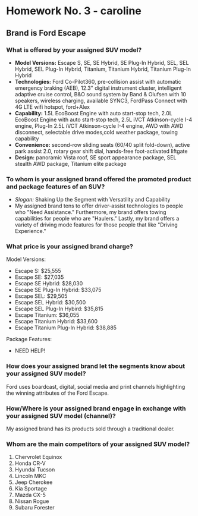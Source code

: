 # Homework No. 3 - caroline

## Brand is Ford Escape

### What is offered by your assigned SUV model?

- **Model Versions:** Escape S, SE, SE Hybrid, SE Plug-In Hybrid, SEL, SEL Hybrid, SEL Plug-In Hybrid, Titanium, Titanium Hybrid, Titanium Plug-In Hybrid
- **Technologies:** Ford Co-Pilot360, pre-collision assist with automatic emergency braking (AEB), 12.3" digital instrument cluster, intelligent adaptive cruise control, B&O sound system by Band & Olufsen with 10 speakers, wireless charging, available SYNC3, FordPass Connect with 4G LTE wifi hotspot, ford+Alex
- **Capability:** 1.5L EcoBoost Engine with auto start-stop tech, 2.0L EcoBoost Engine with auto start-stop tech, 2.5L iVCT Atkinson-cycle I-4 engine, Plug-In 2.5L iVCT Atkinson-cycle I-4 engine, AWD with AWD disconnect, selectable drive modes,cold weather package, towing capability
- **Convenience:** second-row sliding seats (60/40 split fold-down), active park assist 2.0, rotary gear shift dial, hands-free foot-activated liftgate
- **Design:** panoramic Vista roof, SE sport appearance package, SEL stealth AWD package, Titanium elite package

### To whom is your assigned brand offered the promoted product and package features of an SUV?
- *Slogan:* Shaking Up the Segment with Versatility and Capability
- My assigned brand tens to offer driver-assist technologies to people who "Need Assistance."  Furthermore, my brand offers towing capabilities for people who are "Haulers."  Lastly, my brand offers a variety of driving mode features for those people that like "Driving Experience."

### What price is your assigned brand charge?

Model Versions:
- Escape S: $25,555
- Escape SE: $27,035
- Escape SE Hybrid: $28,030
- Escape SE Plug-In Hybrid: $33,075
- Escape SEL: $29,505
- Escape SEL Hybrid: $30,500
- Escape SEL Plug-In Hybird: $35,815
- Escape Titanium: $36,055
- Escape Titanium Hybrid: $33,600
- Escape Titanium Plug-In Hybrid: $38,885

Package Features:
- NEED HELP!

### How does your assigned brand let the segments know about your assigned SUV model?

Ford uses boardcast, digital, social media and print channels highlighting the winning attributes of the Ford Escape.

### How/Where is your assigned brand engage in exchange with your assigned SUV model (channel)?

My assigned brand has its products sold through a traditional dealer.

### Whom are the main competitors of your assigned SUV model?

1. Chervrolet Equinox
2. Honda CR-V
3. Hyundai Tucson
4. Lincoln MKC
5. Jeep Cherokee
6. Kia Sportage
7. Mazda CX-5
8. Nissan Rogue
9. Subaru Forester